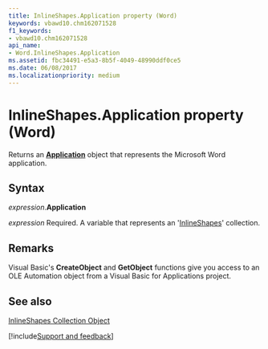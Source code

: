 ```yaml
---
title: InlineShapes.Application property (Word)
keywords: vbawd10.chm162071528
f1_keywords:
- vbawd10.chm162071528
api_name:
- Word.InlineShapes.Application
ms.assetid: fbc34491-e5a3-8b5f-4049-48990ddf0ce5
ms.date: 06/08/2017
ms.localizationpriority: medium
---
```



# InlineShapes.Application property (Word)

Returns an **[Application](Word.Application.md)** object that represents the Microsoft Word application.


## Syntax

_expression_.**Application**

_expression_ Required. A variable that represents an '[InlineShapes](Word.inlineshapes.md)' collection.


## Remarks

Visual Basic's **CreateObject** and **GetObject** functions give you access to an OLE Automation object from a Visual Basic for Applications project.


## See also


[InlineShapes Collection Object](Word.inlineshapes.md)

[!include[Support and feedback](~/includes/feedback-boilerplate.md)]